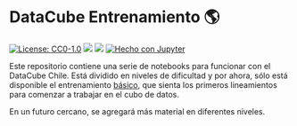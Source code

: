 # DataCube Entrenamiento &#127758;

[![License: CC0-1.0](https://img.shields.io/badge/License-CC0%201.0-blue.svg)](http://creativecommons.org/publicdomain/zero/1.0/)
![](https://img.shields.io/badge/Versi%C3%B3n-1.0-green)
![](https://img.shields.io/badge/OpenDataCube-v1.8-blue)
[![Hecho con Jupyter](https://img.shields.io/badge/Hecho%20con-Jupyter-orange?style=for-the-badge&logo=Jupyter)](https://jupyter.org/try)

Este repositorio contiene una serie de notebooks para funcionar con el DataCube Chile. Está dividido en niveles de dificultad y por ahora, sólo está disponible el entrenamiento [básico](/basic), que sienta los primeros lineamientos para comenzar a trabajar en el cubo de datos.

En un futuro cercano, se agregará más material en diferentes niveles.